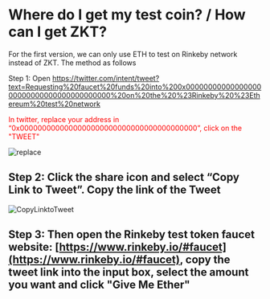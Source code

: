 # Where do I get my test coin? / How can I get ZKT?

For the first version, we can only use ETH to test on Rinkeby network instead of ZKT. The method as follows

Step 1: Open https://twitter.com/intent/tweet?text=Requesting%20faucet%20funds%20into%200x0000000000000000000000000000000000000000%20on%20the%20%23Rinkeby%20%23Ethereum%20test%20network

<font color='red'> In twitter, replace your address in “0x0000000000000000000000000000000000000000”, click on the "TWEET" </font>

![replace](@/replace.png)

## Step 2: Click the share icon and select “Copy Link to Tweet”.  Copy the link of the Tweet

![CopyLinktoTweet](@/CopyLinktoTweet.png)

## Step 3: Then open the Rinkeby test token faucet website:  [https://www.rinkeby.io/#faucet](https://www.rinkeby.io/#faucet), copy the tweet link into the input box, select the amount you want and click "Give Me Ether"


